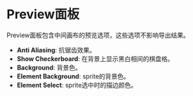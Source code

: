 Preview面板
=========

Preview面板包含中间画布的预览选项，这些选项不影响导出结果。

- **Anti Aliasing**: 抗锯齿效果。
- **Show Checkerboard**: 在背景上显示黑白相间的棋盘格。
- **Background**: 背景色。
- **Element Background**: sprite的背景色。
- **Element Select**: sprite选中时的描边颜色。